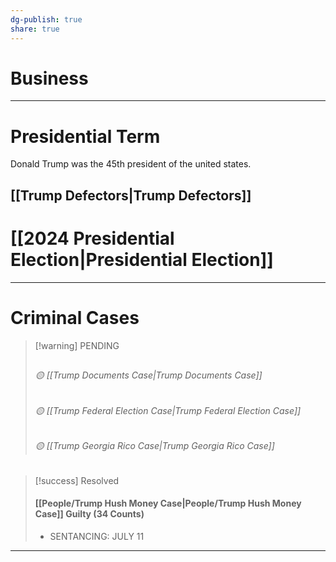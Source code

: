 ```yaml
---
dg-publish: true
share: true
---
```


# Business

---

# Presidential Term
Donald Trump was the 45th president of the united states. 

[[Trump Defectors|Trump Defectors]]
---

# [[2024 Presidential Election|Presidential Election]]


---

# Criminal Cases


> [!warning] PENDING
>## 
>###### 🟡 [[Trump Documents Case|Trump Documents Case]] 
>###### 🟡 [[Trump Federal Election Case|Trump Federal Election Case]] 
>###### 🟡 [[Trump Georgia Rico Case|Trump Georgia Rico Case]] 

> [!success] Resolved
> #### [[People/Trump Hush Money Case|People/Trump Hush Money Case]]    **Guilty (34 Counts)** 
> - SENTANCING: JULY 11

---


